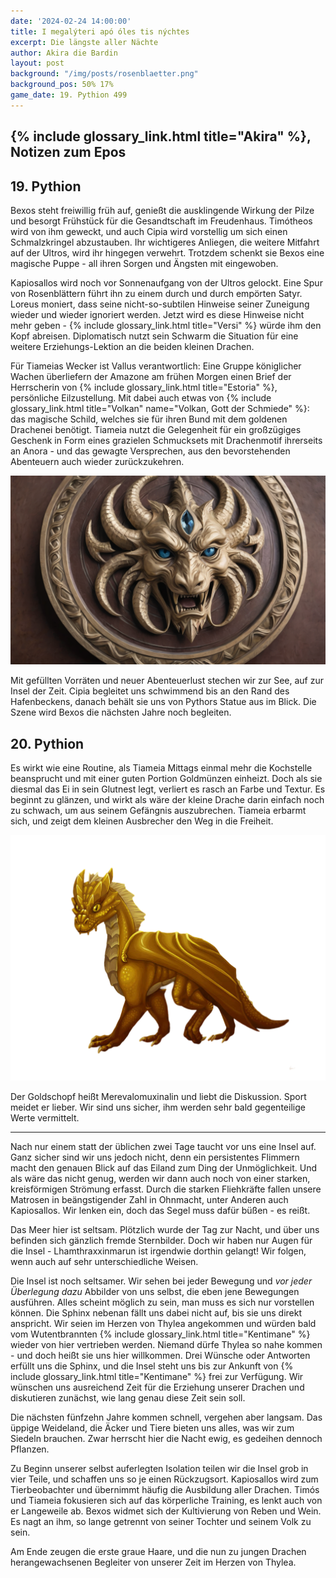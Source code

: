 ```yaml
---
date: '2024-02-24 14:00:00'
title: I megalýteri apó óles tis nýchtes
excerpt: Die längste aller Nächte
author: Akira die Bardin
layout: post
background: "/img/posts/rosenblaetter.png"
background_pos: 50% 17%
game_date: 19. Pythion 499
---
```


## {% include glossary_link.html title="Akira" %}, Notizen zum Epos

## 19. Pythion

Bexos steht freiwillig früh auf, genießt die ausklingende Wirkung der Pilze und besorgt Frühstück für die Gesandtschaft im Freudenhaus. Timótheos wird von ihm geweckt, und auch Cipia wird vorstellig um sich einen Schmalzkringel abzustauben. Ihr wichtigeres Anliegen, die weitere Mitfahrt auf der Ultros, wird ihr hingegen verwehrt. Trotzdem schenkt sie Bexos eine magische Puppe - all ihren Sorgen und Ängsten mit eingewoben.

Kapiosallos wird noch vor Sonnenaufgang von der Ultros gelockt. Eine Spur von Rosenblättern führt ihn zu einem durch und durch empörten Satyr. Loreus moniert, dass seine nicht-so-subtilen Hinweise seiner Zuneigung wieder und wieder ignoriert werden. Jetzt wird es diese Hinweise nicht mehr geben - {% include glossary_link.html title="Versi" %} würde ihm den Kopf abreisen. Diplomatisch nutzt sein Schwarm die Situation für eine weitere Erziehungs-Lektion an die beiden kleinen Drachen.

Für Tiameias Wecker ist Vallus verantwortlich: Eine Gruppe königlicher Wachen überliefern der Amazone am frühen Morgen einen Brief der Herrscherin von {% include glossary_link.html title="Estoria" %}, persönliche Eilzustellung. Mit dabei auch etwas von {% include glossary_link.html title="Volkan" name="Volkan, Gott der Schmiede" %}: das magische Schild, welches sie für ihren Bund mit dem goldenen Drachenei benötigt. Tiameia nutzt die Gelegenheit für ein großzügiges Geschenk in Form eines grazielen Schmucksets mit Drachenmotif ihrerseits an Anora - und das gewagte Versprechen, aus den bevorstehenden Abenteuern auch wieder zurückzukehren.

![schild](/img/posts/gold_dragon_shield.png)

Mit gefüllten Vorräten und neuer Abenteuerlust stechen wir zur See, auf zur Insel der Zeit. Cipia begleitet uns schwimmend bis an den Rand des Hafenbeckens, danach behält sie uns von Pythors Statue aus im Blick. Die Szene wird Bexos die nächsten Jahre noch begleiten.

## 20. Pythion

Es wirkt wie eine Routine, als Tiameia Mittags einmal mehr die Kochstelle beansprucht und mit einer guten Portion Goldmünzen einheizt. Doch als sie diesmal das Ei in sein Glutnest legt, verliert es rasch an Farbe und Textur. Es beginnt zu glänzen, und wirkt als wäre der kleine Drache darin einfach noch zu schwach, um aus seinem Gefängnis auszubrechen. Tiameia erbarmt sich, und zeigt dem kleinen Ausbrecher den Weg in die Freiheit. 

![Merevalomuxinalin](/img/posts/tiameia_drache_freed.png)

Der Goldschopf heißt Merevalomuxinalin und liebt die Diskussion. Sport meidet er lieber. Wir sind uns sicher, ihm werden sehr bald gegenteilige Werte vermittelt.

---

Nach nur einem statt der üblichen zwei Tage taucht vor uns eine Insel auf. Ganz sicher sind wir uns jedoch nicht, denn ein persistentes Flimmern macht den genauen Blick auf das Eiland zum Ding der Unmöglichkeit. Und als wäre das nicht genug, werden wir dann auch noch von einer starken, kreisförmigen Strömung erfasst. Durch die starken Fliehkräfte fallen unsere Matrosen in beängstigender Zahl in Ohnmacht, unter Anderen auch Kapiosallos. Wir lenken ein, doch das Segel muss dafür büßen - es reißt.

Das Meer hier ist seltsam. Plötzlich wurde der Tag zur Nacht, und über uns befinden sich gänzlich fremde Sternbilder. Doch wir haben nur Augen für die Insel - Lhamthraxxinmarun ist irgendwie dorthin gelangt! Wir folgen, wenn auch auf sehr unterschiedliche Weisen.

Die Insel ist noch seltsamer. Wir sehen bei jeder Bewegung und _vor jeder Überlegung dazu_ Abbilder von uns selbst, die eben jene Bewegungen ausführen. Alles scheint möglich zu sein, man muss es sich nur vorstellen können. Die Sphinx nebenan fällt uns dabei nicht auf, bis sie uns direkt anspricht. Wir seien im Herzen von Thylea angekommen und würden bald vom Wutentbrannten {% include glossary_link.html title="Kentimane" %} wieder von hier vertrieben werden. Niemand dürfe Thylea so nahe kommen - und doch heißt sie uns hier willkommen. Drei Wünsche oder Antworten erfüllt uns die Sphinx, und die Insel steht uns bis zur Ankunft von {% include glossary_link.html title="Kentimane" %} frei zur Verfügung. Wir wünschen uns ausreichend Zeit für die Erziehung unserer Drachen und diskutieren zunächst, wie lang genau diese Zeit sein soll.

Die nächsten fünfzehn Jahre kommen schnell, vergehen aber langsam. Das üppige Weideland, die Äcker und Tiere bieten uns alles, was wir zum Siedeln brauchen. Zwar herrscht hier die Nacht ewig, es gedeihen dennoch Pflanzen.

Zu Beginn unserer selbst auferlegten Isolation teilen wir die Insel grob in vier Teile, und schaffen uns so je einen Rückzugsort. Kapiosallos wird zum Tierbeobachter und übernimmt häufig die Ausbildung aller Drachen. Timós und Tiameia fokusieren sich auf das körperliche Training, es lenkt auch von er Langeweile ab. Bexos widmet sich der Kultivierung von Reben und Wein. Es nagt an ihm, so lange getrennt von seiner Tochter und seinem Volk zu sein.

Am Ende zeugen die erste graue Haare, und die nun zu jungen Drachen herangewachsenen Begleiter von unserer Zeit im Herzen von Thylea.


